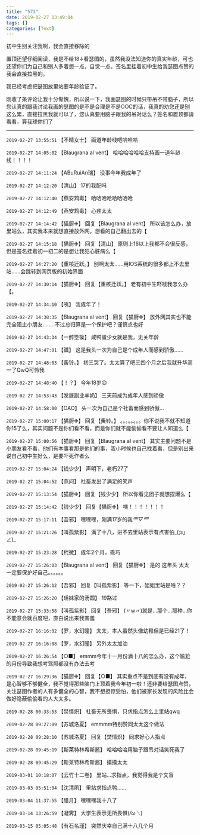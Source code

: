 ```yaml
---
title: "573"
date: 2019-02-27 13:49:04
tags: []
categories: [Text]
---
```


<p>初中生别关注我啊，我会直接移除的</p> 
<p>置顶还望仔细阅读，我是不给18↓看瑟图的，虽然我没法知道你的真实年龄，可也还望你们为自己和别人多着想一点，自觉一点。签名里挂着初中生给我瑟图点赞的我会直接拉黑的。</p> 
<p>我已经考虑把瑟图放里站要年龄验证了。</p> 
<p>刚收了条评论让我十分惭愧，所以说一下，我画瑟图的时候只带吊不带脑子，所以您认真的跟我讨论我画的瑟图的是不是合理是不是OOC的话，我真的劝您还是别这么累，直接拉黑我就可以了，您认真要用脑子跟我的吊对话么？签名和置顶都请看看，算我球你们了</p>

---

`2019-02-27 13:55:51` 【不晴女士】 画道年龄线吧哈哈哈

`2019-02-27 14:05:02` 【Blaugrana al vent】 哈哈哈哈哈哈支持画一道年龄线！！！！

`2019-02-27 14:11:24` 【ABuRuiAn瑞】 没事今年我成年了

`2019-02-27 14:12:20` 【清山】 17的我配吗

`2019-02-27 14:12:40` 【燕安鸩毒】 哈哈哈哈哈哈哈哈

`2019-02-27 14:12:49` 【燕安鸩毒】 心疼太太

`2019-02-27 14:14:42` 【猫厨✙】 回复【Blaugrana al vent】 所以该怎么办，放里站么，其实我本来就想直接放外网，想看的自己翻出去的【

`2019-02-27 14:15:18` 【猫厨✙】 回复【清山】 原则上16以上我都不会很反感，但是签名挂着初一初二的是想让我犯心脏病么【

`2019-02-27 14:27:20` 【重核迁跃。】 别啊太太……用IOS系统的很多都上不去里站……会跳转到网页版的初始界面

`2019-02-27 14:30:14` 【猫厨✙】 回复【重核迁跃。】 老有初中生吓唬我怎么办【。

`2019-02-27 14:34:10` 【咦】 我成年了！

`2019-02-27 14:38:35` 【Blaugrana al vent】 回复【猫厨✙】 放外网其实也不能完全阻止小朋友........不过总归算是一个保护吧？谨慎点也好

`2019-02-27 14:43:34` 【一醉箜篌】 咸鸭蛋少女就是我，无关年龄

`2019-02-27 14:47:01` 【讖】 这是我头一次为自己是个成年人而感到骄傲……

`2019-02-27 14:48:03` 【夤铃。】 初三哭了。太太算了吧三四个月之后我就升华高一了QwQ可怜我

`2019-02-27 14:48:40` 【！？】 今年18岁😌

`2019-02-27 14:53:43` 【发展副业羊奶】 三天前成为成年人感到骄傲

`2019-02-27 14:58:00` 【OAO】 头一次为自己是个社畜而感到骄傲…

`2019-02-27 15:00:17` 【猫厨✙】 回复【夤铃。】 。。。。。。。。你不说我不就不知道你15了么，其实问题不是你们看不看，而是你们就不能偷偷看不要让人知道么【

`2019-02-27 15:00:56` 【猫厨✙】 回复【Blaugrana al vent】 其实主要问题不是小朋友看不看，他们有本事看那是他们的事，我小时候也自己找着看，但是别出来说自己初中生好么，是要吓死作者么

`2019-02-27 15:04:24` 【钱少少】 声明下，老朽27了

`2019-02-27 15:04:52` 【燕问】 社畜发出了满足的笑声

`2019-02-27 15:13:54` 【猫厨✙】 回复【钱少少】 所以你看见团子就想捏爆么【

`2019-02-27 15:14:42` 【钱少少】 回复【猫厨✙】 咦！！！！！！！

`2019-02-27 15:17:11` 【吾邪】 嘿嘿嘿，刚满17岁的我*罒▽罒*

`2019-02-27 15:21:26` 【叫孤紫影】 满了十八，进不去里站表示有点害怕\_(;з」∠)\_

`2019-02-27 15:23:28` 【杙微】 成年2个月，乖巧

`2019-02-27 15:26:03` 【Blaugrana al vent】 回复【猫厨✙】 是的 这年头 太太一定要保护好自己。。。。。。

`2019-02-27 15:26:12` 【吾邪】 回复【叫孤紫影】 等一下，姐姐里站是啥？？

`2019-02-27 15:26:20` 【瑶妹家的汤圆】 19路过

`2019-02-27 15:33:58` 【叫孤紫影】 回复【吾邪】 (〃w〃)就是...那个...那种...你不能意会就百度吧，直白说出来我害羞

`2019-02-27 16:16:02` 【罗，水幻瞳】 太太，本人虽然头像幼稚但是已经21了！

`2019-02-27 16:16:08` 【罗，水幻瞳】 另外太太加油

`2019-02-27 16:26:54` 【○■】 emmm今年十一月份满十八的怎么办，这个尴尬的月份导致我想考驾照都没有办法去考

`2019-02-27 16:29:36` 【猫厨✙】 回复【○■】 其实重点不是到底有没有成年，是心智够不够健全，我不觉得那些脑门上顶着我今年初一啦！还非要给瑟图点赞，关注瑟图作者的人有多健全的心智，我不想担惊受怕，他们被家长发现的风险比会做好隐蔽偷偷看的人大太多。

`2019-02-28 00:33:53` 【焚情炽】 社畜无所畏惧，只求指点怎么上里站qwq

`2019-02-28 09:27:09` 【苏城洛夏】 emmmm特别赞同太太这个做法

`2019-02-28 09:28:10` 【苏城洛夏】 回复【焚情炽】 同求好心人指点

`2019-02-28 09:45:19` 【斯莱特林希斯酱】 哈哈哈哈用脑子跟吊对话笑死我了

`2019-02-28 09:45:29` 【斯莱特林希斯酱】 摸摸太太

`2019-03-01 10:18:07` 【云竹十二卷】 里站...求指点，我觉得我是个文盲

`2019-03-03 05:51:04` 【沈清夙】 里站求指点鸭……

`2019-03-04 11:37:55` 【腊月】 嘿嘿嘿我十八了

`2019-03-14 13:26:59` 【凝霁】 大学生表示无所畏惧(*/ω＼*)

`2019-03-15 05:05:48` 【有石名瑾】 突然庆幸自己满十八几个月
